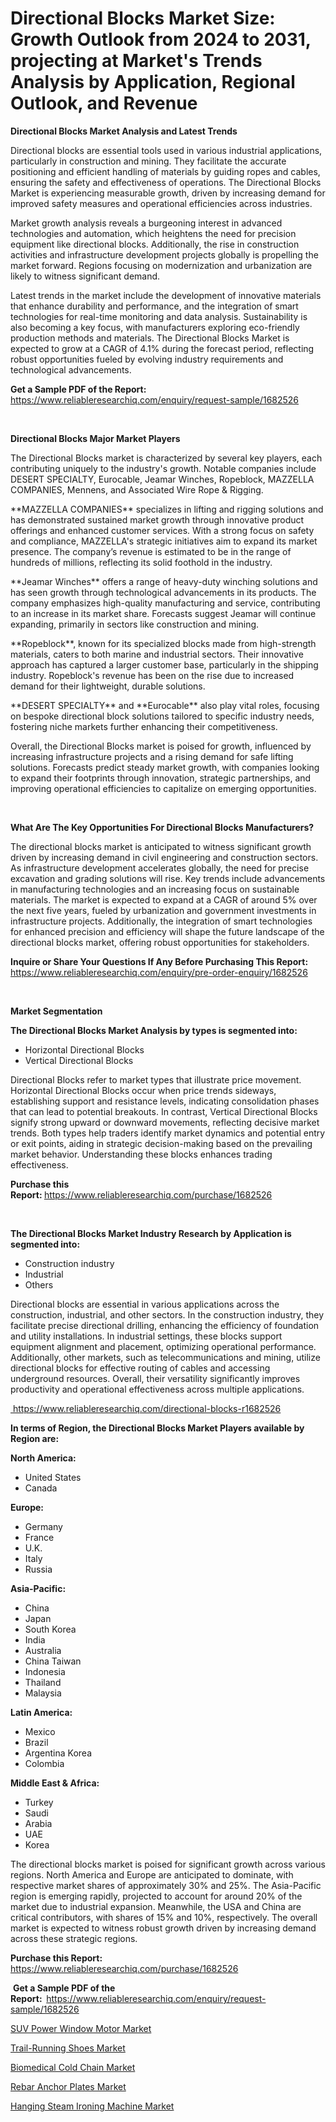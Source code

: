 <p><h1>Directional Blocks Market Size: Growth Outlook from 2024 to 2031, projecting at Market's Trends Analysis by Application, Regional Outlook, and Revenue</h1></p><p><strong>Directional Blocks Market Analysis and Latest Trends</strong></p>
<p><p>Directional blocks are essential tools used in various industrial applications, particularly in construction and mining. They facilitate the accurate positioning and efficient handling of materials by guiding ropes and cables, ensuring the safety and effectiveness of operations. The Directional Blocks Market is experiencing measurable growth, driven by increasing demand for improved safety measures and operational efficiencies across industries.</p><p>Market growth analysis reveals a burgeoning interest in advanced technologies and automation, which heightens the need for precision equipment like directional blocks. Additionally, the rise in construction activities and infrastructure development projects globally is propelling the market forward. Regions focusing on modernization and urbanization are likely to witness significant demand.</p><p>Latest trends in the market include the development of innovative materials that enhance durability and performance, and the integration of smart technologies for real-time monitoring and data analysis. Sustainability is also becoming a key focus, with manufacturers exploring eco-friendly production methods and materials. The Directional Blocks Market is expected to grow at a CAGR of 4.1% during the forecast period, reflecting robust opportunities fueled by evolving industry requirements and technological advancements.</p></p>
<p><strong>Get a Sample PDF of the Report:&nbsp;</strong> <a href="https://www.reliableresearchiq.com/enquiry/request-sample/1682526?utm_campaign=1736&utm_medium=2&utm_source=Github&utm_content=ia&utm_term=15102024&utm_id=directional-blocks">https://www.reliableresearchiq.com/enquiry/request-sample/1682526</a></p>
<p>&nbsp;</p>
<p><strong>Directional Blocks Major Market Players</strong></p>
<p><p>The Directional Blocks market is characterized by several key players, each contributing uniquely to the industry's growth. Notable companies include DESERT SPECIALTY, Eurocable, Jeamar Winches, Ropeblock, MAZZELLA COMPANIES, Mennens, and Associated Wire Rope & Rigging.</p><p>**MAZZELLA COMPANIES** specializes in lifting and rigging solutions and has demonstrated sustained market growth through innovative product offerings and enhanced customer services. With a strong focus on safety and compliance, MAZZELLA's strategic initiatives aim to expand its market presence. The company’s revenue is estimated to be in the range of hundreds of millions, reflecting its solid foothold in the industry.</p><p>**Jeamar Winches** offers a range of heavy-duty winching solutions and has seen growth through technological advancements in its products. The company emphasizes high-quality manufacturing and service, contributing to an increase in its market share. Forecasts suggest Jeamar will continue expanding, primarily in sectors like construction and mining.</p><p>**Ropeblock**, known for its specialized blocks made from high-strength materials, caters to both marine and industrial sectors. Their innovative approach has captured a larger customer base, particularly in the shipping industry. Ropeblock's revenue has been on the rise due to increased demand for their lightweight, durable solutions.</p><p>**DESERT SPECIALTY** and **Eurocable** also play vital roles, focusing on bespoke directional block solutions tailored to specific industry needs, fostering niche markets further enhancing their competitiveness.</p><p>Overall, the Directional Blocks market is poised for growth, influenced by increasing infrastructure projects and a rising demand for safe lifting solutions. Forecasts predict steady market growth, with companies looking to expand their footprints through innovation, strategic partnerships, and improving operational efficiencies to capitalize on emerging opportunities.</p></p>
<p>&nbsp;</p>
<p><strong>What Are The Key Opportunities For Directional Blocks Manufacturers?</strong></p>
<p><p>The directional blocks market is anticipated to witness significant growth driven by increasing demand in civil engineering and construction sectors. As infrastructure development accelerates globally, the need for precise excavation and grading solutions will rise. Key trends include advancements in manufacturing technologies and an increasing focus on sustainable materials. The market is expected to expand at a CAGR of around 5% over the next five years, fueled by urbanization and government investments in infrastructure projects. Additionally, the integration of smart technologies for enhanced precision and efficiency will shape the future landscape of the directional blocks market, offering robust opportunities for stakeholders.</p></p>
<p><strong>Inquire or Share Your Questions If Any Before Purchasing This Report:</strong> <a href="https://www.reliableresearchiq.com/enquiry/pre-order-enquiry/1682526?utm_campaign=1736&utm_medium=2&utm_source=Github&utm_content=ia&utm_term=15102024&utm_id=directional-blocks">https://www.reliableresearchiq.com/enquiry/pre-order-enquiry/1682526</a></p>
<p>&nbsp;</p>
<p><strong>Market Segmentation</strong></p>
<p><strong>The Directional Blocks Market Analysis by types is segmented into:</strong></p>
<p><ul><li>Horizontal Directional Blocks</li><li>Vertical Directional Blocks</li></ul></p>
<p><p>Directional Blocks refer to market types that illustrate price movement. Horizontal Directional Blocks occur when price trends sideways, establishing support and resistance levels, indicating consolidation phases that can lead to potential breakouts. In contrast, Vertical Directional Blocks signify strong upward or downward movements, reflecting decisive market trends. Both types help traders identify market dynamics and potential entry or exit points, aiding in strategic decision-making based on the prevailing market behavior. Understanding these blocks enhances trading effectiveness.</p></p>
<p><strong>Purchase this Report:&nbsp;</strong><a href="https://www.reliableresearchiq.com/purchase/1682526?utm_campaign=1736&utm_medium=2&utm_source=Github&utm_content=ia&utm_term=15102024&utm_id=directional-blocks">https://www.reliableresearchiq.com/purchase/1682526</a></p>
<p>&nbsp;</p>
<p><strong>The Directional Blocks Market Industry Research by Application is segmented into:</strong></p>
<p><ul><li>Construction industry</li><li>Industrial</li><li>Others</li></ul></p>
<p><p>Directional blocks are essential in various applications across the construction, industrial, and other sectors. In the construction industry, they facilitate precise directional drilling, enhancing the efficiency of foundation and utility installations. In industrial settings, these blocks support equipment alignment and placement, optimizing operational performance. Additionally, other markets, such as telecommunications and mining, utilize directional blocks for effective routing of cables and accessing underground resources. Overall, their versatility significantly improves productivity and operational effectiveness across multiple applications.</p></p>
<p><a href="https://www.reliableresearchiq.com/directional-blocks-r1682526?utm_campaign=1736&utm_medium=2&utm_source=Github&utm_content=ia&utm_term=15102024&utm_id=directional-blocks">&nbsp;https://www.reliableresearchiq.com/directional-blocks-r1682526</a></p>
<p><strong>In terms of Region, the Directional Blocks Market Players available by Region are:</strong></p>
<p>
    <p> <strong> North America: </strong>
        <ul>
            <li>United States</li>
            <li>Canada</li>
        </ul>
        </p> 
    <p> <strong> Europe: </strong>
        <ul>
            <li>Germany</li>
            <li>France</li>
            <li>U.K.</li>
            <li>Italy</li>
            <li>Russia</li>
        </ul>
        </p> 
    <p> <strong> Asia-Pacific: </strong>
        <ul>
            <li>China</li>
            <li>Japan</li>
            <li>South Korea</li>
            <li>India</li>
            <li>Australia</li>
            <li>China Taiwan</li>
            <li>Indonesia</li>
            <li>Thailand</li>
            <li>Malaysia</li>
        </ul>
        </p> 
    <p> <strong> Latin America: </strong>
        <ul>
            <li>Mexico</li>
            <li>Brazil</li>
            <li>Argentina Korea</li>
            <li>Colombia</li>
        </ul>
        </p> 
    <p> <strong> Middle East & Africa: </strong>
        <ul>
            <li>Turkey</li>
            <li>Saudi</li>
            <li>Arabia</li>
            <li>UAE</li>
            <li>Korea</li>
        </ul>
    </p>
    </p>
<p><p>The directional blocks market is poised for significant growth across various regions. North America and Europe are anticipated to dominate, with respective market shares of approximately 30% and 25%. The Asia-Pacific region is emerging rapidly, projected to account for around 20% of the market due to industrial expansion. Meanwhile, the USA and China are critical contributors, with shares of 15% and 10%, respectively. The overall market is expected to witness robust growth driven by increasing demand across these strategic regions.</p></p>
<p><strong>Purchase this Report: </strong><a href="https://www.reliableresearchiq.com/purchase/1682526?utm_campaign=1736&utm_medium=2&utm_source=Github&utm_content=ia&utm_term=15102024&utm_id=directional-blocks">https://www.reliableresearchiq.com/purchase/1682526</a></p>
<p>&nbsp;<strong>Get a Sample PDF of the Report:&nbsp;&nbsp;</strong><a href="https://www.reliableresearchiq.com/enquiry/request-sample/1682526?utm_campaign=1736&utm_medium=2&utm_source=Github&utm_content=ia&utm_term=15102024&utm_id=directional-blocks">https://www.reliableresearchiq.com/enquiry/request-sample/1682526</a></p>
<p><strong></strong></p>
<p><p><a href="https://www.linkedin.com/pulse/in-depth-analysis-global-suv-power-window-motor-market-scope-ckrae?trk=public_post_embed_feed-article-content&utm_campaign=1736&utm_medium=2&utm_source=Github&utm_content=ia&utm_term=15102024&utm_id=directional-blocks">SUV Power Window Motor Market</a></p><p><a href="https://www.linkedin.com/pulse/trail-running-shoes-market-evolution-global-trends-psbqe?trk=public_post_embed_feed-article-content&utm_campaign=1736&utm_medium=2&utm_source=Github&utm_content=ia&utm_term=15102024&utm_id=directional-blocks">Trail-Running Shoes Market</a></p><p><a href="https://www.linkedin.com/pulse/biomedical-cold-chain-market-size-share-analysis-growth-5ybvf?utm_campaign=1736&utm_medium=2&utm_source=Github&utm_content=ia&utm_term=15102024&utm_id=directional-blocks">Biomedical Cold Chain Market</a></p><p><a href="https://www.linkedin.com/pulse/rebar-anchor-plates-market-size-segmentation-trends-kr7fe?trk=public_post_embed_feed-article-content&utm_campaign=1736&utm_medium=2&utm_source=Github&utm_content=ia&utm_term=15102024&utm_id=directional-blocks">Rebar Anchor Plates Market</a></p><p><a href="https://www.linkedin.com/pulse/hanging-steam-ironing-machine-market-size-segmentation-wwvxe?trk=public_post_embed_feed-article-content&utm_campaign=1736&utm_medium=2&utm_source=Github&utm_content=ia&utm_term=15102024&utm_id=directional-blocks">Hanging Steam Ironing Machine Market</a></p></p>